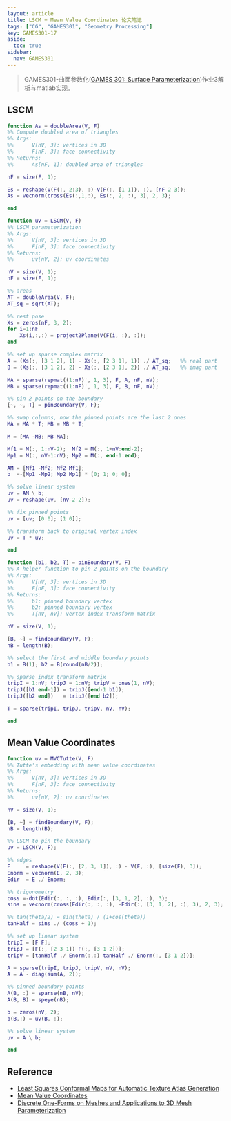 ```yaml
---
layout: article
title: LSCM + Mean Value Coordinates 论文笔记
tags: ["CG", "GAMES301", "Geometry Processing"]
key: GAMES301-17
aside:
  toc: true
sidebar:
  nav: GAMES301
---
```


> GAMES301-曲面参数化([GAMES 301: Surface Parameterization](http://staff.ustc.edu.cn/~renjiec/GAMES301/index.html))作业3解析与matlab实现。
<!--more-->

## LSCM

```matlab
function As = doubleArea(V, F)
%% Compute doubled area of triangles
%% Args:
%%      V[nV, 3]: vertices in 3D
%%      F[nF, 3]: face connectivity
%% Returns:
%%      As[nF, 1]: doubled area of triangles

nF = size(F, 1);

Es = reshape(V(F(:, 2:3), :)-V(F(:, [1 1]), :), [nF 2 3]);
As = vecnorm(cross(Es(:,1,:), Es(:, 2, :), 3), 2, 3);

end
```

```matlab
function uv = LSCM(V, F)
%% LSCM parameterization
%% Args:
%%      V[nV, 3]: vertices in 3D
%%      F[nF, 3]: face connectivity
%% Returns:
%%      uv[nV, 2]: uv coordinates

nV = size(V, 1);
nF = size(F, 1);

%% areas
AT = doubleArea(V, F);
AT_sq = sqrt(AT);

%% rest pose
Xs = zeros(nF, 3, 2);
for i=1:nF
    Xs(i,:,:) = project2Plane(V(F(i, :), :));
end

%% set up sparse complex matrix
A = (Xs(:, [3 1 2], 1) - Xs(:, [2 3 1], 1)) ./ AT_sq;   %% real part
B = (Xs(:, [3 1 2], 2) - Xs(:, [2 3 1], 2)) ./ AT_sq;   %% imag part

MA = sparse(repmat((1:nF)', 1, 3), F, A, nF, nV);
MB = sparse(repmat((1:nF)', 1, 3), F, B, nF, nV);

%% pin 2 points on the boundary
[~, ~, T] = pinBoundary(V, F);

%% swap columns, now the pinned points are the last 2 ones
MA = MA * T; MB = MB * T;

M = [MA -MB; MB MA];

Mf1 = M(:, 1:nV-2);  Mf2 = M(:, 1+nV:end-2);
Mp1 = M(:, nV-1:nV); Mp2 = M(:, end-1:end);

AM = [Mf1 -Mf2; Mf2 Mf1];
b  =-[Mp1 -Mp2; Mp2 Mp1] * [0; 1; 0; 0];

%% solve linear system
uv = AM \ b;
uv = reshape(uv, [nV-2 2]);

%% fix pinned points
uv = [uv; [0 0]; [1 0]];

%% transform back to original vertex index
uv = T * uv;

end
```

```matlab
function [b1, b2, T] = pinBoundary(V, F)
%% A helper function to pin 2 points on the boundary
%% Args:
%%      V[nV, 3]: vertices in 3D
%%      F[nF, 3]: face connectivity
%% Returns:
%%      b1: pinned boundary vertex
%%      b2: pinned boundary vertex
%%      T[nV, nV]: vertex index transform matrix

nV = size(V, 1);

[B, ~] = findBoundary(V, F);
nB = length(B);

%% select the first and middle boundary points
b1 = B(1); b2 = B(round(nB/2));

%% sparse index transform matrix
tripI = 1:nV; tripJ = 1:nV; tripV = ones(1, nV);
tripJ([b1 end-1]) = tripJ([end-1 b1]);
tripJ([b2 end])   = tripJ([end b2]);

T = sparse(tripI, tripJ, tripV, nV, nV);

end
```

## Mean Value Coordinates

```matlab
function uv = MVCTutte(V, F)
%% Tutte's embedding with mean value coordinates
%% Args:
%%      V[nV, 3]: vertices in 3D
%%      F[nF, 3]: face connectivity
%% Returns:
%%      uv[nV, 2]: uv coordinates

nV = size(V, 1);

[B, ~] = findBoundary(V, F);
nB = length(B);

%% LSCM to pin the boundary
uv = LSCM(V, F);

%% edges
E     = reshape(V(F(:, [2, 3, 1]), :) - V(F, :), [size(F), 3]);
Enorm = vecnorm(E, 2, 3);
Edir  = E ./ Enorm;

%% trigonometry
coss =-dot(Edir(:, :, :), Edir(:, [3, 1, 2], :), 3);
sins = vecnorm(cross(Edir(:, :, :), -Edir(:, [3, 1, 2], :), 3), 2, 3);

%% tan(theta/2) = sin(theta) / (1+cos(theta))
tanHalf = sins ./ (coss + 1);

%% set up linear system
tripI = [F F];
tripJ = [F(:, [2 3 1]) F(:, [3 1 2])];
tripV = [tanHalf ./ Enorm(:,:) tanHalf ./ Enorm(:, [3 1 2])];

A = sparse(tripI, tripJ, tripV, nV, nV);
A = A - diag(sum(A, 2));

%% pinned boundary points
A(B, :) = sparse(nB, nV);
A(B, B) = speye(nB);

b = zeros(nV, 2);
b(B,:) = uv(B, :);

%% solve linear system
uv = A \ b;

end
```

## Reference

- [Least Squares Conformal Maps for Automatic Texture Atlas Generation](https://members.loria.fr/Bruno.Levy/papers/LSCM_SIGGRAPH_2002.pdf)
- [Mean Value Coordinates](https://cgvr.informatik.uni-bremen.de/teaching/cg_literatur/barycentric_floater.pdf)
- [Discrete One-Forms on Meshes and Applications to 3D Mesh Parameterization](http://www.cs.harvard.edu/~sjg/papers/tutte.pdf)